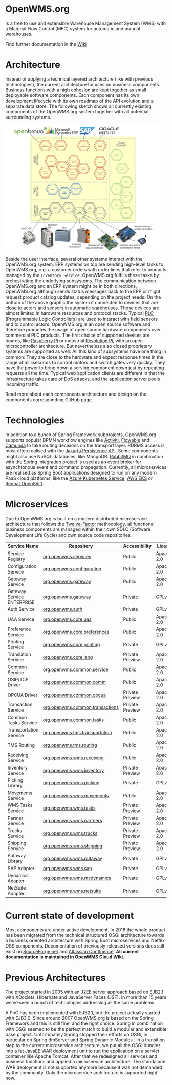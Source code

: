 OpenWMS.org
=====================

Is a free to use and extensible Warehouse Management System (WMS) with a Material Flow Control (MFC) system for automatic and manual
warehouses. 

Find further documentation in the [Wiki](https://wiki.openwms.cloud/projects/openwms/wiki/00-dot-02-business-services)

# Architecture
Instead of applying a technical layered architecture (like with previous technologies), the current architecture focuses on
business components. Business functions with a high cohesion are kept together as small deployable software components. Each
component has its own development lifecycle with its own roadmap of the API evolution and a separate data store. The following sketch shows
all currently existing components of the OpenWMS.org system together with all potential surrounding systems.

![Architecture][1]

Beside the user interface, several other systems interact with the OpenWMS.org system. ERP systems on top are sending high-level tasks
to OpenWMS.org, e.g. a customer orders with order lines that refer to products managed by the `Inventory Service`.
OpenWMS.org fulfills these tasks by orchestrating the underlying subsystems. The communication between OpenWMS.org and an ERP system might 
be in both directions, OpenWMS.org although sends status messages back to the ERP or might request product catalog updates, depending on the
project needs. On the bottom of the above graphic the system if connected to devices that are close to actors and sensors in automatic
warehouses. Those devices are almost limited in hardware resources and protocol stacks. Typical [PLC](https://en.wikipedia.org/wiki/Programmable_logic_controller)
(Programmable Logic Controllers) are used to interact with field sensors and to control actors. OpenWMS.org is an open source software and
therefore promotes the usage of open source hardware components over commercial PLC products. The first choice of supported devices
are boards, like [Raspberry Pi](https://www.raspberrypi.org/) or industrial [Revolution Pi](https://revolution.kunbus.com/), with an open
microcontroller architecture. But nevertheless also closed proprietary systems are supported as well. All this kind of subsystems have one
thing in common: They are close to the hardware and expect response times in the range of milliseconds to control motors and switch gates
very quickly. They have the power to bring down a serving component down just by repeating requests all the time. Typical web application
clients are different in that the infrastructure takes care of DoS attacks, and the application server pools incoming traffic.

Read more about each components architecture and design on the components corresponding GitHub page.

# Technologies
In addition to a bunch of Spring Framework subprojects, OpenWMS.org supports popular BPMN workflow engines like [Activiti](https://www.activiti.org),
[Flowable](https://www.flowable.org) and [Camunda](https://www.camunda.org) to take routing decisions on the transport layer.
RDBMS access is most often realised with the [Jakarta Persistence API](https://de.wikipedia.org/wiki/Jakarta_Persistence_API). Some
components might also use NoSQL databases, like MongoDB. [RabbitMQ](https://rabbitmq.com) in combination with the Spring Integration project
is used as an event broker for asynchronous event and command propagation. Currently, all microservices are realised as Spring Boot 
applications designed to run on any modern PaaS cloud platforms, like the [Azure Kubernetes Service](https://azure.microsoft.com/de-de/services/kubernetes-service), [AWS EKS](https://aws.amazon.com/eks) or [Redhat OpenShift](https://www.redhat.com/en/technologies/cloud-computing/openshift).

# Microservices
Due to OpenWMS.org is built on a modern distributed microservice architecture that follows the [Twelve-Factor](https://12factor.net)
methodology, all functional business components are managed within their own SDLC (Software Development Life Cycle) and own source code
repositories.

| Service Name               | Repository                                                                                    | Accessibility        | License    |
|----------------------------|-----------------------------------------------------------------------------------------------|----------------------|------------|
| Service Registry           | [org.openwms.services](https://github.com/spring-labs/org.openwms.services)                   | Public               | Apache-2.0 |
| Configuration Service      | [org.openwms.configuration](https://github.com/spring-labs/org.openwms.configuration)         | Public               | Apache-2.0 |
| Gateway Service            | [org.openwms.gateway](https://github.com/spring-labs/org.openwms.gateway)                     | Public               | Apache-2.0 |
| Gateway Service ENTERPRISE | [org.openwms.gateway](https://github.com/interface21-io/org.openwms.gateway)                  | Private              | GPLv3      |
| Auth Service               | [org.openwms.auth](https://github.com/spring-labs/org.openwms.auth)                           | Private              | GPLv3      |
| UAA Service                | [org.openwms.core.uaa](https://github.com/openwms/org.openwms.core.uaa)                       | Public               | Apache-2.0 |
| Preference Service         | [org.openwms.core.preferences](https://github.com/openwms/org.openwms.core.preferences)       | Public               | Apache-2.0 |
| Printing Service           | [org.openwms.core.printing](https://github.com/openwms/org.openwms.core.printing)             | Private              | GPLv3      |
| Translation Service        | [org.openwms.core.lang](https://github.com/openwms/org.openwms.core.lang)                     | Private Preview      | Apache-2.0 |
| Common Service             | [org.openwms.common.service](https://github.com/openwms/org.openwms.common.service)           | Public               | Apache-2.0 |
| OSIP/TCP Driver            | [org.openwms.common.comm](https://github.com/openwms/org.openwms.common.comm)                 | Public               | Apache-2.0 |
| OPCUA Driver               | [org.openwms.common.opcua](https://github.com/interface21-io/org.openwms.common.opcua)        | Private Preview      | Apache-2.0 |
| Transaction Service        | [org.openwms.common.transactions](https://github.com/openwms/org.openwms.common.transactions) | Private Preview      | Apache-2.0 |
| Common Tasks Service       | [org.openwms.common.tasks](https://github.com/openwms/org.openwms.common.tasks)               | Public               | Apache-2.0 |
| Transportation Service     | [org.openwms.tms.transportation](https://github.com/openwms/org.openwms.tms.transportation)   | Public               | Apache-2.0 |
| TMS Routing                | [org.openwms.tms.routing](https://github.com/openwms/org.openwms.tms.routing)                 | Public               | Apache-2.0 |
| Receiving Service          | [org.openwms.wms.receiving](https://github.com/openwms/org.openwms.wms.receiving)             | Public               | Apache-2.0 |
| Inventory Service          | [org.openwms.wms.inventory](https://github.com/interface21-io/org.openwms.wms.inventory)      | Private Preview      | Apache-2.0 |
| Picking Library            | [org.openwms.wms.picking](https://github.com/openwms/org.openwms.wms.picking)                 | Private              | GPLv3      |
| Movements Service          | [org.openwms.wms.movements](https://github.com/openwms/org.openwms.wms.movements)             | Public               | Apache-2.0 |
| WMS Tasks Service          | [org.openwms.wms.tasks](https://github.com/openwms/org.openwms.wms.tasks)                     | Private Preview      | Apache-2.0 |
| Partner Service            | [org.openwms.wms.partners](https://github.com/interface21-io/org.openwms.wms.partners)        | Private Preview      | Apache-2.0 |
| Trucks Service             | [org.openwms.wms.trucks](https://github.com/openwms/org.openwms.wms.trucks)                   | Private Preview      | Apache-2.0 |
| Shipping Service           | [org.openwms.wms.shipping](https://github.com/openwms/org.openwms.wms.shipping)               | Private Preview      | Apache-2.0 |
| Putaway Library            | [org.openwms.wms.putaway](https://github.com/openwms/org.openwms.wms.putaway)                 | Private              | GPLv3      |
| SAP Adapter                | [org.openwms.wms.sap](https://github.com/openwms/org.openwms.wms.sap)                         | Private              | GPLv3      |
| Dynamics Adapter           | [org.openwms.wms.msdynamics](https://github.com/openwms/org.openwms.wms.msdynamics)           | Private              | GPLv3      |
| NetSuite Adapter           | [org.openwms.wms.netsuite](https://github.com/openwms/org.openwms.wms.netsuite)               | Private              | GPLv3      |

[1]: src/docs/res/microservice_architecture.jpeg

# Current state of development
Most components are under active development. In 2016 the whole product has been migrated from the technical structured OSGi architecture
towards a business oriented architecture with Spring Boot microservices and Netflix OSS components. Documentation of previously released
versions does still exist on [SourceForge.net](http://openwms2005.sourceforge.net) and [Atlassian Confluence](https://openwms.atlassian.net/wiki).
**All current documentation is maintained in [OpenWMS Cloud Wiki](https://wiki.openwms.cloud)**.

# Previous Architectures
The project started in 2005 with an J2EE server approach based on EJB2.1 with XDoclets, Hibernate and JavaServer Faces (JSF). In more than
15 years we've seen a bunch of technologies addressing all the same problems.
 
A PoC has been implemented with EJB2.1, but the project actually started with EJB3.0. Since around 2007 OpenWMS.org is based on the Spring
Framework and this is still fine, and the right choice. Spring in combination with OSGi seemed to be the perfect match to build a modular
and extensible base project. Unfortunately Spring stopped their efforts on OSGi, in particular on Spring dmServer and Spring Dynamic Modules
. In a transition step to the current microservice architecture, we put all the OSGi bundles into a fat JavaEE WAR deployment unit to run
the application on a servlet container like Apache Tomcat. After that we redesigned all services and business functions and applied a
microservice architecture. The standalone WAR deployment is not supported anymore because it was not demanded by the community. Only the
microservice architecture is supported right now.
